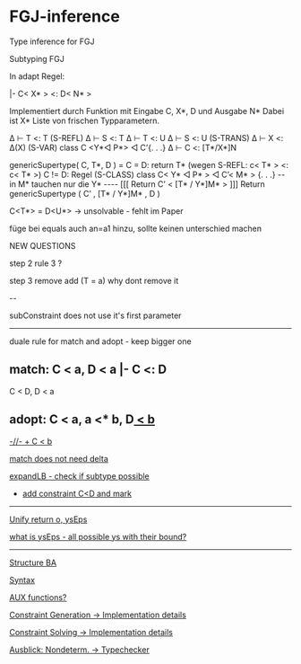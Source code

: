 # FGJ-inference
Type inference for FGJ



Subtyping FGJ

In adapt Regel:

|- C< X* > <: D< N* >

Implementiert durch Funktion mit Eingabe C, X*, D und Ausgabe N*
Dabei ist X* Liste von frischen Typparametern.


∆ ⊢ T <: T (S-REFL)
∆ ⊢ S <: T ∆ ⊢ T <: U ∆ ⊢ S <: U (S-TRANS)
∆ ⊢ X <: ∆(X) (S-VAR)
class C <Y*◁ P*> ◁ C’{. . .} ∆ ⊢ C <: [T*/X*]N


genericSupertype( C, T*, D ) =
    C = D: return T*      (wegen S-REFL:     c< T* > <: c< T* >)
    C != D:  Regel (S-CLASS)
    class C< Y* ◁ P*  > ◁ C’< M* > {. . .}     -- in M* tauchen nur die Y*
    ---- [[[ Return C’ < [T* / Y*]M* > ]]]
    Return genericSupertype ( C’ , [T* / Y*]M* , D )


C<T*> = D<U*> -> unsolvable - fehlt im Paper

füge bei equals auch an=a1 hinzu, sollte keinen unterschied machen

NEW QUESTIONS

step 2 rule 3 ?

step 3 remove add (T = a) why dont remove it

--

subConstraint does not use it's first parameter

---

duale rule for match and adopt - keep bigger one

match:
C<T> < a, D<V> < a          |- C<X> <: D<N>
------------------
C<T> < D<V>, D<V> < a

adopt:
C<T> < a, a <* b, D<U> < b
--------------------------
-//- + C<T> < b

match does not need delta

expandLB - check if subtype possible
 - add constraint C<T><D<U> and mark

----

Unify return o, ysEps

what is ysEps - all possible ys with their bound?

------------

Structure BA

Syntax

AUX functions?

Constraint Generation -> Implementation details

Constraint Solving -> Implementation details

Ausblick: Nondeterm. -> Typechecker
